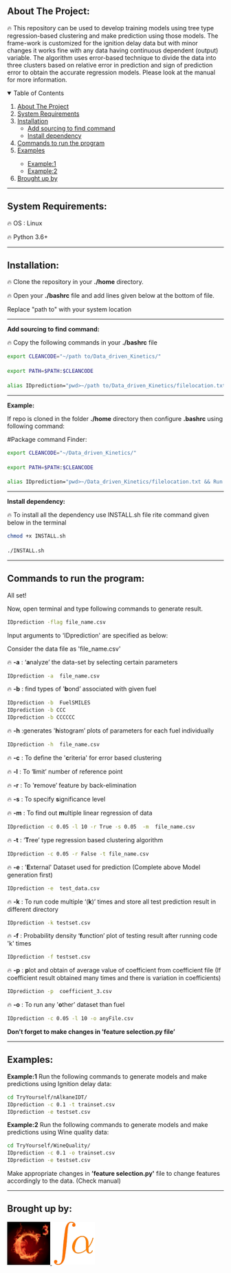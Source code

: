 


## About The Project:

:fire:  This repository can be used to develop training models using tree type regression-based clustering and make prediction using those models. The frame-work is customized for the ignition delay  data but with minor changes it works fine with any data having continuous dependent (output) variable. The algorithm uses error-based technique to divide the data into three clusters based on relative error in prediction and sign of prediction error to obtain the accurate regression models. Please look at the manual for more information.

<!-- TABLE OF CONTENTS -->
<details open="open">
  <summary>Table of Contents</summary>
  <ol>
    <li>
      <a href="#about-the-project">About The Project</a>
    </li>
    <li>
      <a href="#system-Requirements">System Requirements<a>
    </li>
    <li>
	<a href="#installation">Installation</a>
      <ul>
        <li>    <a href="#add-sourcing-to-find-command">Add sourcing to find command<a></li>
        <li>    <a href="#Install-dependency">Install dependency<a></li>
      </ul>
    </li>
    <li><a href="#commands-to-run-the-program">Commands to run the program</a></li>
    <li><a href="#examples">Examples</a></li>
    <ul>
        <li>    <a href="#example-1">Example:1<a></li>
        <li>    <a href="#example-2">Example:2<a></li>
      </ul>
    <li><a href="#brought-up-by">Brought up by</a></li>
  </ol>
</details>

---
## System Requirements:

:fire:  OS : Linux

:fire:  Python 3.6+

---
## Installation:

:fire:  Clone the repository in your **./home** directory.

:fire:  Open your **./bashrc** file and add lines given below at the bottom of file.

Replace "path to" with your system location

---
**Add sourcing to find command:**

:fire:  Copy the following commands in your **./bashrc** file 

```sh
export CLEANCODE="~/path to/Data_driven_Kinetics/"

export PATH=$PATH:$CLEANCODE

alias IDprediction="pwd>~/path to/Data_driven_Kinetics/filelocation.txt && Run.sh"
```
--- 
**Example:**

If repo is cloned in the folder **./home** directory then configure **.bashrc** using following command:

\#Package command Finder:
```sh
export CLEANCODE="~/Data_driven_Kinetics/"

export PATH=$PATH:$CLEANCODE

alias IDprediction="pwd>~/Data_driven_Kinetics/filelocation.txt && Run.sh"
```

---
**Install dependency:**

:fire:  To install all the dependency use INSTALL.sh file rite command given below in the terminal

```sh
chmod +x INSTALL.sh

./INSTALL.sh
```
 

---

## Commands to run the program:

All set!

Now, open terminal and type following commands to generate result.

```sh
IDprediction -flag file_name.csv
```

Input arguments to 'IDprediction' are specified as below:

Consider the data file as 'file_name.csv'


:fire:  **-a** : ‘**a**nalyze’ the data-set by selecting certain parameters

```sh
IDprediction -a  file_name.csv  
```

:fire:  **-b** : find types of '**b**ond’ associated with given fuel
```sh
IDprediction -b  FuelSMILES
IDprediction -b CCC
IDprediction -b CCCCCC

```

:fire:  **-h** :generates '**h**istogram’ plots of parameters for each fuel individually

```sh
IDprediction -h  file_name.csv 
```

:fire:  **-c**  : To define the '**c**riteria' for error based clustering

:fire:  **-l**   : To ‘**l**imit’ number of reference point

:fire:  **-r**   : To '**r**emove’ feature by back-elimination

:fire:  **-s**  : To specify **s**ignificance level


:fire:  **-m** : To find out **m**ultiple linear regression of data 

```sh
IDprediction -c 0.05 -l 10 -r True -s 0.05  -m  file_name.csv 
```

:fire: **-t**  : ‘**T**ree’ type regression based clustering algorithm

```sh
IDprediction -c 0.05 -r False -t file_name.csv 
```

:fire:  **-e** : '**E**xternal' Dataset used for prediction (Complete above Model generation first)

```sh
IDprediction -e  test_data.csv 
```

:fire:  **-k**  : To run code multiple ‘(**k**)’ times and store all test prediction result in different directory

```sh
IDprediction -k testset.csv
```

:fire:  **-f**  : Probability density ‘**f**unction’ plot of testing result after running code 'k' times

```sh
IDprediction -f testset.csv
```


:fire:  **-p**  : **p**lot and obtain of average value of coefficient from coefficient file (If coefficient result obtained many times and there is variation in coefficients)
```sh
IDprediction -p  coefficient_3.csv 
```

:fire:  **-o**  : To run any '**o**ther’ dataset than fuel

```sh
IDprediction -c 0.05 -l 10 -o anyFile.csv
```
**Don’t forget to make changes in ’feature selection.py
file’**

---
## Examples:

**Example:1**
Run the following commands to generate models and make predictions using Ignition delay data:
```sh
cd TryYourself/nAlkaneIDT/
IDprediction -c 0.1 -t trainset.csv
IDprediction -e testset.csv
```

**Example:2**
Run the following commands to generate models and make predictions using Wine quality data:
```sh
cd TryYourself/WineQuality/
IDprediction -c 0.1 -o trainset.csv
IDprediction -e testset.csv
```

Make appropriate changes in **’feature selection.py'** file to change features accordingly to the data. (Check manual)

---

## Brought up by:

<dl>
      <a href="https://krithikasivaram.github.io">
         <img alt="CCC Group" src="https://github.com/pragneshrana/logos/blob/master/logo.jpg"
         width=100" height="100">
      </a>
      <a href="http://sivaramambikasaran.com/">
         <img alt="SAFRAN Group" src="https://github.com/pragneshrana/logos/blob/master/17197871.png"
         width=100" height="100">
      </a>
</dl>


